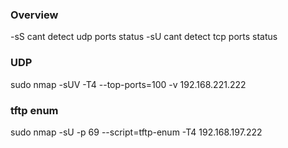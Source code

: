 ### Overview
-sS cant detect udp ports status
-sU cant detect tcp ports status
### UDP
sudo nmap -sUV -T4 --top-ports=100 -v 192.168.221.222
### tftp enum
sudo nmap -sU -p 69 --script=tftp-enum -T4 192.168.197.222
